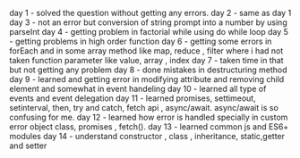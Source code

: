 day 1 - solved the question without getting any errors.
day 2 - same as day 1
day 3 - not an error but conversion of string prompt into a number by using parseInt
day 4 - getting problem in factorial while using do while loop
day 5 - getting problems in high order function
day 6 - getting some errors in forEach and in some array method like map, reduce , filter where i had not taken function parameter like value, array , index
day 7 - taken time in that but not getting any problem
day 8 - done mistakes in destructuring method
day 9 - learned and getting error in modifying attribute and removing child element and somewhat in event handeling
day 10 - learned all type of events and event delegation
day 11 - learned promises, settimeout, setinterval, then, try and catch, fetch api , async/await. async/await is so confusing for me.
day 12 - learned how error is handled specially in custom error object class, promises , fetch().
day 13 - learned common js and ES6+ modules
day 14 - understand constructor , class , inheritance, static,getter and setter

